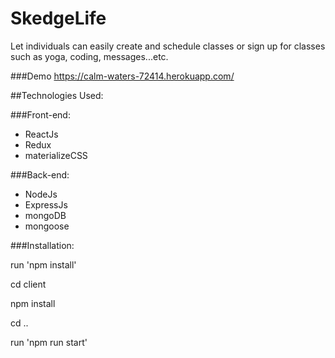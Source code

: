 # SkedgeLife

Let individuals can easily create and schedule classes or sign up for classes such as yoga, coding, messages...etc.


###Demo
https://calm-waters-72414.herokuapp.com/

##Technologies Used:

###Front-end:
* ReactJs
* Redux
* materializeCSS

###Back-end:
* NodeJs
* ExpressJs
* mongoDB 
* mongoose


###Installation:

run 'npm install'

cd client

npm install

cd ..

run 'npm run start'
